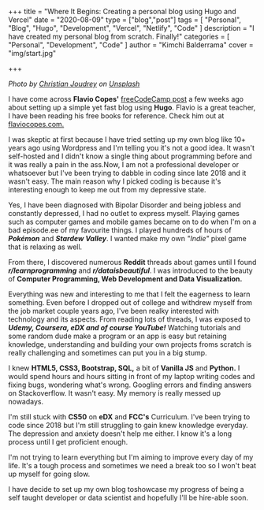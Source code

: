 +++
title = "Where It Begins: Creating a personal blog using Hugo and Vercel"
date = "2020-08-09"
type = ["blog","post"]
tags = [
    "Personal",
    "Blog",
    "Hugo",
    "Development",
    "Vercel",
    "Netlify",
    "Code"
]
description = "I have created my personal blog from scratch. Finally!"
categories = [
	"Personal",
        "Development",
	"Code"
	]
author  = "Kimchi Balderrama"
cover = "img/start.jpg"


+++

_Photo by [Christian Joudrey](https://unsplash.com/@cjoudrey?utm_source=unsplash&amp;utm_medium=referral&amp;utm_content=creditCopyText") on [Unsplash](https://unsplash.com/s/photos/start?utm_source=unsplash&amp;utm_medium=referral&amp;utm_content=creditCopyText)_


I have come across **Flavio Copes'** [freeCodeCamp post](https://www.freecodecamp.org/news/your-first-hugo-blog-a-practical-guide/) a few weeks ago about setting up a simple yet fast blog using **Hugo**. Flavio is a great teacher, I have been reading his free books for reference. Check him out at [flaviocopes.com.](https://flaviocopes.com/)

I was skeptic at first because I have tried setting up my own blog like 10+ years ago using Wordpress and I'm telling you it's not a good idea. It wasn't self-hosted and I didn't know a single thing about programming before and it was really a pain in the ass.Now, I am not a professional developer or whatsoever but I've been trying to dabble in coding since late 2018 and it wasn't easy. The main reason why I picked coding is because it's interesting enough to keep me out from my depressive state. 

Yes, I have been diagnosed with Bipolar Disorder and being jobless and constantly depressed, I had no outlet to express myself. Playing games such as computer games and mobile games became on to do when I'm on a bad episode.ee of my favourite things.
I played hundreds of hours of **_Pokémon_** and **_Stardew Valley_**. I wanted make my own _"Indie"_ pixel game that is relaxing as well.

From there, I discovered numerous **Reddit** threads about games until I found **_r/learnprogramming_** and **_r/dataisbeautiful_**. I was introduced to the beauty of **Computer Programming, Web Development and Data Visualization.** 

Everything was new and interesting to me  that I felt the eagerness to learn something. Even before I dropped out of college and withdrew myself from the job market couple years ago, I've been realky interested with technology and its aspects.
From reading lots of threads, I was exposed to **_Udemy, Coursera, eDX and of course YouTube!_** 
Watching tutorials and some random dude make a program or an app is easy but retaining knowledge, understanding and building your own projects froms scratch is really challenging and sometimes can put you in a big stump.

I knew **HTML5, CSS3, Bootstrap, SQL,** a bit of **Vanilla JS** and **Python.** I would spend hours and hours sitting in front of my laptop writing codes and fixing bugs, wondering what's wrong. Googling errors and finding answers on Stackoverflow. It wasn't easy. My memory is really messed up nowadays.

I'm still stuck with **CS50** on **eDX** and **FCC's** Curriculum. I've been trying to code since 2018 but I'm still struggling to gain knew knowledge everyday. The depression and anxiety doesn't help me either. I know it's a long process until I get proficient enough.

I'm not trying to learn everything but I'm aiming to improve every day of my life. It's a tough process and sometimes we need a break too so I won't beat up myself for going slow. 

I have decide to set up my own blog toshowcase my progress of being a self taught developer or data scientist and hopefully  I'll be hire-able soon. 




